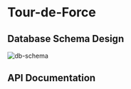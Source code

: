 # Tour-de-Force

## Database Schema Design

![db-schema]

[db-schema]: ./images/example.png

## API Documentation
